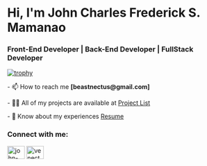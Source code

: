 <h1 align="left">Hi, I'm John Charles Frederick S. Mamanao</h1>
<h3 align="left">Front-End Developer | Back-End Developer | FullStack Developer</h3>


[![trophy](https://github-profile-trophy.vercel.app/?username=BeastNectus&theme=juicyfresh)](https://github.com/ryo-ma/github-profile-trophy)


<p align="left"> - 📫 How to reach me <strong>[beastnectus@gmail.com]</strong></p>

<p align="left"> - 👨‍💻 All of my projects are available at <a href="https://johnmamanao.com/#/projects](https://johnmamanao.com/#/projects">Project List</a> </p>

<p align="left"> - 📄 Know about my experiences <a href="https://johnmamanao.com/#/resume](https://johnmamanao.com/#/resume">Resume</a></p>

<h3 align="left">Connect with me:</h3>
<p align="left">
<a href="https://www.linkedin.com/in/john-mamanao-762218278/" target="blank"><img align="center" src="https://raw.githubusercontent.com/rahuldkjain/github-profile-readme-generator/master/src/images/icons/Social/linked-in-alt.svg" alt="john-mamanao" height="30" width="40" /></a>
<a href="https://fb.com/venectus" target="blank"><img align="center" src="https://raw.githubusercontent.com/rahuldkjain/github-profile-readme-generator/master/src/images/icons/Social/facebook.svg" alt="venectus" height="30" width="40" /></a>
</p>
